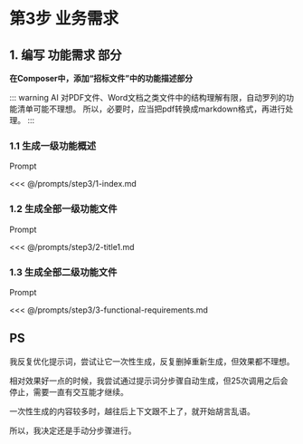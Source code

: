 # 第3步 业务需求

## 1. 编写 **功能需求** 部分

**在Composer中，添加“招标文件”中的功能描述部分**

::: warning
AI 对PDF文件、Word文档之类文件中的结构理解有限，自动罗列的功能清单可能不理想。
所以，必要时，应当把pdf转换成markdown格式，再进行处理。
:::

### 1.1 生成一级功能概述

Prompt

<<< @/prompts/step3/1-index.md

### 1.2 生成全部一级功能文件    

Prompt

<<< @/prompts/step3/2-title1.md

### 1.3 生成全部二级功能文件

Prompt

<<< @/prompts/step3/3-functional-requirements.md



## PS

我反复优化提示词，尝试让它一次性生成，反复删掉重新生成，但效果都不理想。

相对效果好一点的时候，我尝试通过提示词分步骤自动生成，但25次调用之后会停止，需要一直有交互能才继续。

一次性生成的内容较多时，越往后上下文跟不上了，就开始胡言乱语。

所以，我决定还是手动分步骤进行。